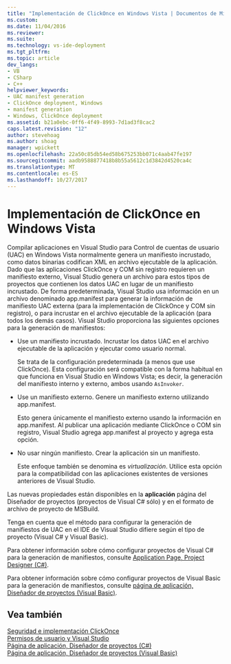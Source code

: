 ```yaml
---
title: "Implementación de ClickOnce en Windows Vista | Documentos de Microsoft"
ms.custom: 
ms.date: 11/04/2016
ms.reviewer: 
ms.suite: 
ms.technology: vs-ide-deployment
ms.tgt_pltfrm: 
ms.topic: article
dev_langs:
- VB
- CSharp
- C++
helpviewer_keywords:
- UAC manifest generation
- ClickOnce deployment, Windows
- manifest generation
- Windows, ClickOnce deployment
ms.assetid: b21a0ebc-0ff6-4f49-8993-7d1ad3f8cac2
caps.latest.revision: "12"
author: stevehoag
ms.author: shoag
manager: wpickett
ms.openlocfilehash: 22a50c85db54ed58b675253bb071c4aab47fe197
ms.sourcegitcommit: aadb9588877418b8b55a5612c1d3842d4520ca4c
ms.translationtype: MT
ms.contentlocale: es-ES
ms.lasthandoff: 10/27/2017
---
```

# <a name="clickonce-deployment-on-windows-vista"></a>Implementación de ClickOnce en Windows Vista
Compilar aplicaciones en Visual Studio para Control de cuentas de usuario (UAC) en Windows Vista normalmente genera un manifiesto incrustado, como datos binarias codifican XML en archivo ejecutable de la aplicación. Dado que las aplicaciones ClickOnce y COM sin registro requieren un manifiesto externo, Visual Studio genera un archivo para estos tipos de proyectos que contienen los datos UAC en lugar de un manifiesto incrustado. De forma predeterminada, Visual Studio usa información en un archivo denominado app.manifest para generar la información de manifiesto UAC externa (para la implementación de ClickOnce y COM sin registro), o para incrustar en el archivo ejecutable de la aplicación (para todos los demás casos). Visual Studio proporciona las siguientes opciones para la generación de manifiestos:  
  
-   Use un manifiesto incrustado. Incrustar los datos UAC en el archivo ejecutable de la aplicación y ejecutar como usuario normal.  
  
     Se trata de la configuración predeterminada (a menos que use ClickOnce). Esta configuración será compatible con la forma habitual en que funciona en Visual Studio en Windows Vista; es decir, la generación del manifiesto interno y externo, ambos usando `AsInvoker`.  
  
-   Use un manifiesto externo. Genere un manifiesto externo utilizando app.manifest.  
  
     Esto genera únicamente el manifiesto externo usando la información en app.manifest. Al publicar una aplicación mediante ClickOnce o COM sin registro, Visual Studio agrega app.manifest al proyecto y agrega esta opción.  
  
-   No usar ningún manifiesto. Crear la aplicación sin un manifiesto.  
  
     Este enfoque también se denomina es *virtualización*. Utilice esta opción para la compatibilidad con las aplicaciones existentes de versiones anteriores de Visual Studio.  
  
 Las nuevas propiedades están disponibles en la **aplicación** página del Diseñador de proyectos (proyectos de Visual C# sólo) y en el formato de archivo de proyecto de MSBuild.  
  
 Tenga en cuenta que el método para configurar la generación de manifiestos de UAC en el IDE de Visual Studio difiere según el tipo de proyecto (Visual C# y Visual Basic).  
  
 Para obtener información sobre cómo configurar proyectos de Visual C# para la generación de manifiestos, consulte [Application Page, Project Designer (C#)](../ide/reference/application-page-project-designer-csharp.md).  
  
 Para obtener información sobre cómo configurar proyectos de Visual Basic para la generación de manifiestos, consulte [página de aplicación, Diseñador de proyectos (Visual Basic)](../ide/reference/application-page-project-designer-visual-basic.md).  
  
## <a name="see-also"></a>Vea también  
 [Seguridad e implementación ClickOnce](../deployment/clickonce-security-and-deployment.md)   
 [Permisos de usuario y Visual Studio](http://msdn.microsoft.com/en-us/d5c55084-1e7b-4b61-b478-137db01c0fc0)   
 [Página de aplicación, Diseñador de proyectos (C#)](../ide/reference/application-page-project-designer-csharp.md)   
 [Página de aplicación, Diseñador de proyectos (Visual Basic)](../ide/reference/application-page-project-designer-visual-basic.md)